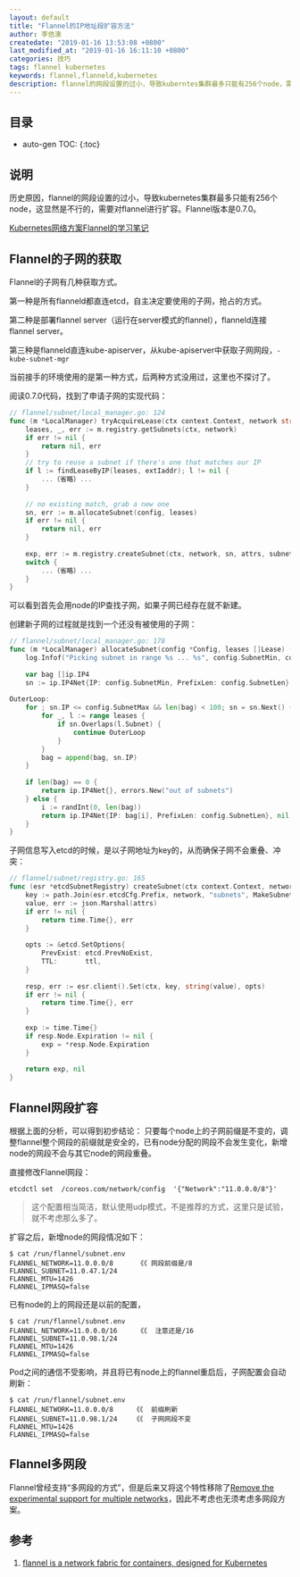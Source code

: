 ```yaml
---
layout: default
title: "Flannel的IP地址段扩容方法"
author: 李佶澳
createdate: "2019-01-16 13:53:08 +0800"
last_modified_at: "2019-01-16 16:11:10 +0800"
categories: 技巧
tags: flannel kubernetes
keywords: flannel,flanneld,kubernetes
description: flannel的网段设置的过小，导致kuberntes集群最多只能有256个node，需要对flannel的网段进行扩容。
---
```


## 目录
* auto-gen TOC:
{:toc}

## 说明

历史原因，flannel的网段设置的过小，导致kubernetes集群最多只能有256个node，这显然是不行的，需要对flannel进行扩容。Flannel版本是0.7.0。

[Kubernetes网络方案Flannel的学习笔记](https://www.lijiaocn.com/%E9%A1%B9%E7%9B%AE/2018/10/09/kubernetes-flannel-study-note.html#%E5%85%B6%E5%AE%83%E5%86%85%E5%AE%B9)

## Flannel的子网的获取

Flannel的子网有几种获取方式。

第一种是所有flanneld都直连etcd，自主决定要使用的子网，抢占的方式。

第二种是部署flannel server（运行在server模式的flannel），flanneld连接flannel server。

第三种是flanneld直连kube-apiserver，从kube-apiserver中获取子网网段，`-kube-subnet-mgr`

当前接手的环境使用的是第一种方式，后两种方式没用过，这里也不探讨了。

阅读0.7.0代码，找到了申请子网的实现代码：

```go
// flannel/subnet/local_manager.go: 124
func (m *LocalManager) tryAcquireLease(ctx context.Context, network string, config *Config, extIaddr ip.IP4, attrs *LeaseAttrs) (*Lease, error) {
	leases, _, err := m.registry.getSubnets(ctx, network)
	if err != nil {
		return nil, err
	}
	// try to reuse a subnet if there's one that matches our IP
	if l := findLeaseByIP(leases, extIaddr); l != nil {
		...（省略）...
	}
	
	// no existing match, grab a new one
	sn, err := m.allocateSubnet(config, leases)
	if err != nil {
		return nil, err
	}
	
	exp, err := m.registry.createSubnet(ctx, network, sn, attrs, subnetTTL)
	switch {
		...（省略）...
	}
}

```

可以看到首先会用node的IP查找子网，如果子网已经存在就不新建。

创建新子网的过程就是找到一个还没有被使用的子网：

```go
// flannel/subnet/local_manager.go: 178
func (m *LocalManager) allocateSubnet(config *Config, leases []Lease) (ip.IP4Net, error) {
	log.Infof("Picking subnet in range %s ... %s", config.SubnetMin, config.SubnetMax)
	
	var bag []ip.IP4
	sn := ip.IP4Net{IP: config.SubnetMin, PrefixLen: config.SubnetLen}
	
OuterLoop:
	for ; sn.IP <= config.SubnetMax && len(bag) < 100; sn = sn.Next() {
		for _, l := range leases {
			if sn.Overlaps(l.Subnet) {
				continue OuterLoop
			}
		}
		bag = append(bag, sn.IP)
	}
	
	if len(bag) == 0 {
		return ip.IP4Net{}, errors.New("out of subnets")
	} else {
		i := randInt(0, len(bag))
		return ip.IP4Net{IP: bag[i], PrefixLen: config.SubnetLen}, nil
	}
}
```

子网信息写入etcd的时候，是以子网地址为key的，从而确保子网不会重叠、冲突：

```go
// flannel/subnet/registry.go: 165
func (esr *etcdSubnetRegistry) createSubnet(ctx context.Context, network string, sn ip.IP4Net, attrs *LeaseAttrs, ttl time.Duration) (time.Time, error) {
	key := path.Join(esr.etcdCfg.Prefix, network, "subnets", MakeSubnetKey(sn))
	value, err := json.Marshal(attrs)
	if err != nil {
		return time.Time{}, err
	}
	
	opts := &etcd.SetOptions{
		PrevExist: etcd.PrevNoExist,
		TTL:       ttl,
	}
	
	resp, err := esr.client().Set(ctx, key, string(value), opts)
	if err != nil {
		return time.Time{}, err
	}
	
	exp := time.Time{}
	if resp.Node.Expiration != nil {
		exp = *resp.Node.Expiration
	}
	
	return exp, nil
}
```

## Flannel网段扩容

根据上面的分析，可以得到初步结论： 只要每个node上的子网前缀是不变的，调整flannel整个网段的前缀就是安全的，已有node分配的网段不会发生变化，新增node的网段不会与其它node的网段重叠。

直接修改Flannel网段：

```
etcdctl set  /coreos.com/network/config  '{"Network":"11.0.0.0/8"}'
```

>这个配置相当简洁，默认使用udp模式，不是推荐的方式，这里只是试验，就不考虑那么多了。

扩容之后，新增node的网段情况如下：
 
```
$ cat /run/flannel/subnet.env
FLANNEL_NETWORK=11.0.0.0/8      《《 网段前缀是/8
FLANNEL_SUBNET=11.0.47.1/24
FLANNEL_MTU=1426
FLANNEL_IPMASQ=false
```

已有node的上的网段还是以前的配置，
 
```
$ cat /run/flannel/subnet.env
FLANNEL_NETWORK=11.0.0.0/16     《《  注意还是/16
FLANNEL_SUBNET=11.0.98.1/24
FLANNEL_MTU=1426
FLANNEL_IPMASQ=false
```
 
Pod之间的通信不受影响，并且将已有node上的flannel重启后，子网配置会自动刷新：

```
$ cat /run/flannel/subnet.env
FLANNEL_NETWORK=11.0.0.0/8     《《  前缀刷新
FLANNEL_SUBNET=11.0.98.1/24    《《  子网网段不变
FLANNEL_MTU=1426
FLANNEL_IPMASQ=false
```

## Flannel多网段

Flannel曾经支持“多网段的方式”，但是后来又将这个特性移除了[Remove the experimental support for multiple networks](https://github.com/coreos/flannel/pull/633)，因此不考虑也无须考虑多网段方案。

## 参考

1. [flannel is a network fabric for containers, designed for Kubernetes ][1]

[1]: https://github.com/coreos/flannel  "flannel is a network fabric for containers, designed for Kubernetes "
